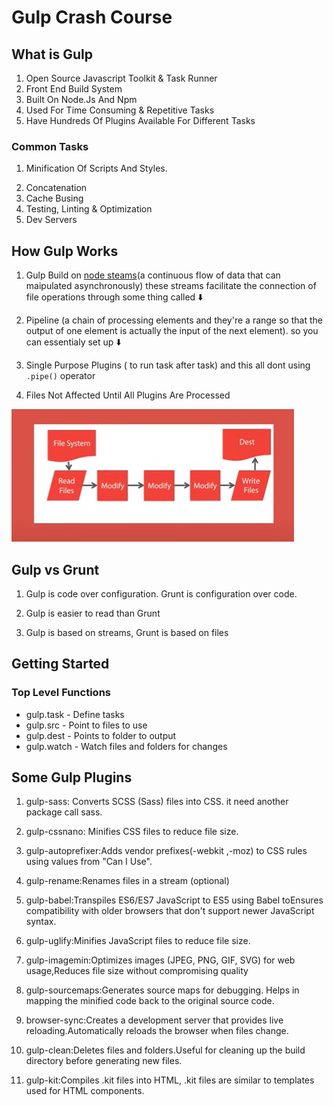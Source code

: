 # Gulp Crash Course 



## What is Gulp 
1. Open Source Javascript Toolkit & Task Runner 
2. Front End Build System 
3. Built On Node.Js And Npm 
4. Used For Time Consuming & Repetitive Tasks 
5. Have Hundreds Of Plugins Available For Different Tasks


### Common Tasks 
1. Minification Of Scripts And Styles.
<!-- Minification means taking the file and remvoe all comments all white space which makes it lighter in turn to make application  faster  -->
2. Concatenation
3. Cache Busing 
4. Testing, Linting & Optimization
5. Dev Servers


## How Gulp Works 
1. Gulp Build on [node steams](https://www.freecodecamp.org/news/node-js-streams-everything-you-need-to-know-c9141306be93/)(a continuous flow of data that can maipulated  asynchronously)  these streams facilitate the connection of file operations  through some thing called ⬇️


2. Pipeline (a chain  of processing elements and they're a range so that the output of one element is actually the input of the next element). so you can essentialy set up ⬇️

3. Single Purpose Plugins ( to run task after task) and this all dont using   `.pipe()` operator 


4. Files Not Affected Until All Plugins Are Processed

![alt text](image.png)



## Gulp vs Grunt 


1. Gulp is code over configuration. Grunt is configuration over code.

2. Gulp is easier to read than Grunt 
3. Gulp is based on streams, Grunt is based on files 



## Getting Started 

  ### Top Level Functions 
  - gulp.task - Define tasks
  - gulp.src - Point to files to use
  - gulp.dest - Points to folder to output
  - gulp.watch - Watch files and folders for changes



  



## Some Gulp Plugins 
1. gulp-sass: Converts SCSS (Sass) files into CSS. it need another package call sass.

2. gulp-cssnano: Minifies CSS files to reduce file size.

3. gulp-autoprefixer:Adds vendor prefixes(-webkit ,-moz) to CSS rules using values from "Can I Use".

4. gulp-rename:Renames files in a stream (optional)

5. gulp-babel:Transpiles ES6/ES7 JavaScript to ES5 using Babel toEnsures compatibility with older browsers that don't support newer JavaScript syntax.

6. gulp-uglify:Minifies JavaScript files to reduce file size.

7. gulp-imagemin:Optimizes images (JPEG, PNG, GIF, SVG) for web usage,Reduces file size without compromising quality

8. gulp-sourcemaps:Generates source maps for debugging. Helps in mapping the minified code back to the original source code.

9. browser-sync:Creates a development server that provides live reloading.Automatically reloads the browser when files change.

10. gulp-clean:Deletes files and folders.Useful for cleaning up the build directory before generating new files.


11. gulp-kit:Compiles .kit files into HTML, .kit files are similar to templates used for HTML components.



 
